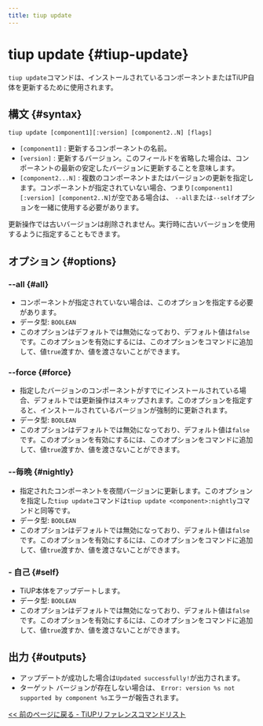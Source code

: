 ```yaml
---
title: tiup update
---
```


# tiup update {#tiup-update}

`tiup update`コマンドは、インストールされているコンポーネントまたはTiUP自体を更新するために使用されます。

## 構文 {#syntax}

```shell
tiup update [component1][:version] [component2..N] [flags]
```

-   `[component1]` : 更新するコンポーネントの名前。
-   `[version]` : 更新するバージョン。このフィールドを省略した場合は、コンポーネントの最新の安定したバージョンに更新することを意味します。
-   `[component2...N]` : 複数のコンポーネントまたはバージョンの更新を指定します。コンポーネントが指定されていない場合、つまり`[component1][:version] [component2..N]`が空である場合は、 `--all`または`--self`オプションを一緒に使用する必要があります。

更新操作では古いバージョンは削除されません。実行時に古いバージョンを使用するように指定することもできます。

## オプション {#options}

### &#x20;--all {#all}

-   コンポーネントが指定されていない場合は、このオプションを指定する必要があります。
-   データ型: `BOOLEAN`
-   このオプションはデフォルトでは無効になっており、デフォルト値は`false`です。このオプションを有効にするには、このオプションをコマンドに追加して、値`true`渡すか、値を渡さないことができます。

### &#x20;--force {#force}

-   指定したバージョンのコンポーネントがすでにインストールされている場合、デフォルトでは更新操作はスキップされます。このオプションを指定すると、インストールされているバージョンが強制的に更新されます。
-   データ型: `BOOLEAN`
-   このオプションはデフォルトでは無効になっており、デフォルト値は`false`です。このオプションを有効にするには、このオプションをコマンドに追加して、値`true`渡すか、値を渡さないことができます。

### --毎晩 {#nightly}

-   指定されたコンポーネントを夜間バージョンに更新します。このオプションを指定した`tiup update`コマンドは`tiup update <component>:nightly`コマンドと同等です。
-   データ型: `BOOLEAN`
-   このオプションはデフォルトでは無効になっており、デフォルト値は`false`です。このオプションを有効にするには、このオプションをコマンドに追加して、値`true`渡すか、値を渡さないことができます。

### - 自己 {#self}

-   TiUP本体をアップデートします。
-   データ型: `BOOLEAN`
-   このオプションはデフォルトでは無効になっており、デフォルト値は`false`です。このオプションを有効にするには、このオプションをコマンドに追加して、値`true`渡すか、値を渡さないことができます。

## 出力 {#outputs}

-   アップデートが成功した場合は`Updated successfully!`が出力されます。
-   ターゲット バージョンが存在しない場合は、 `Error: version %s not supported by component %s`エラーが報告されます。

[&lt;&lt; 前のページに戻る - TiUPリファレンスコマンドリスト](/tiup/tiup-reference.md#command-list)
